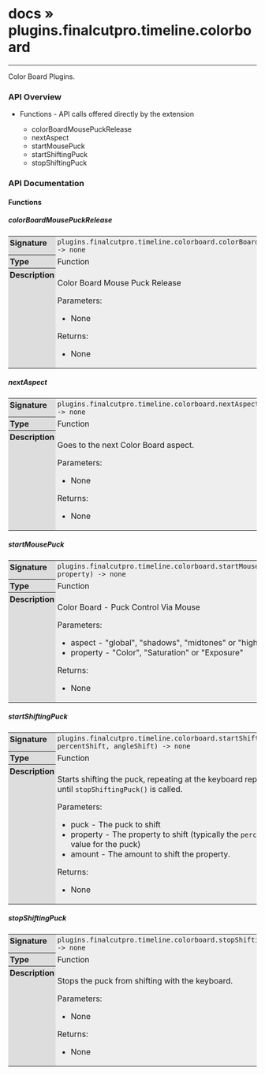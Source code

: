 # [docs](index.md) » plugins.finalcutpro.timeline.colorboard
---

Color Board Plugins.

<style type="text/css">
	a { text-decoration: none; }
	a:hover { text-decoration: underline; }
	th { background-color: #DDDDDD; vertical-align: top; padding: 3px; }
	td { width: 100%; background-color: #EEEEEE; vertical-align: top; padding: 3px; }
	table { width: 100% ; border: 1px solid #0; text-align: left; }
	section > table table td { width: 0; }
</style>
<link rel="stylesheet" href="../../css/docs.css" type="text/css" media="screen" />
<h3>API Overview</h3>
<ul>
<li>Functions - API calls offered directly by the extension</li>
  <ul>
	<li><a href="#colorBoardMousePuckRelease">colorBoardMousePuckRelease</a></li>
	<li><a href="#nextAspect">nextAspect</a></li>
	<li><a href="#startMousePuck">startMousePuck</a></li>
	<li><a href="#startShiftingPuck">startShiftingPuck</a></li>
	<li><a href="#stopShiftingPuck">stopShiftingPuck</a></li>
  </ul>
</ul>
<h3>API Documentation</h3>
<h4 class="documentation-section">Functions</h4>
  <section id="colorBoardMousePuckRelease">
	<h5><a href="#colorBoardMousePuckRelease">colorBoardMousePuckRelease</a></h5>
	<table>
	  <tr>
		<th>Signature</th>
		<td><code>plugins.finalcutpro.timeline.colorboard.colorBoardMousePuckRelease() -&gt; none</code></td>
	  </tr>
	  <tr>
		<th>Type</th>
		<td>Function</td>
	  </tr>
	  <tr>
		<th>Description</th>
		<td><p>Color Board Mouse Puck Release</p>
<p>Parameters:</p>
<ul>
<li>None</li>
</ul>
<p>Returns:</p>
<ul>
<li>None</li>
</ul>
</td>
	  </tr>
	</table>
  </section>
  <section id="nextAspect">
	<h5><a href="#nextAspect">nextAspect</a></h5>
	<table>
	  <tr>
		<th>Signature</th>
		<td><code>plugins.finalcutpro.timeline.colorboard.nextAspect() -&gt; none</code></td>
	  </tr>
	  <tr>
		<th>Type</th>
		<td>Function</td>
	  </tr>
	  <tr>
		<th>Description</th>
		<td><p>Goes to the next Color Board aspect.</p>
<p>Parameters:</p>
<ul>
<li>None</li>
</ul>
<p>Returns:</p>
<ul>
<li>None</li>
</ul>
</td>
	  </tr>
	</table>
  </section>
  <section id="startMousePuck">
	<h5><a href="#startMousePuck">startMousePuck</a></h5>
	<table>
	  <tr>
		<th>Signature</th>
		<td><code>plugins.finalcutpro.timeline.colorboard.startMousePuck(aspect, property) -&gt; none</code></td>
	  </tr>
	  <tr>
		<th>Type</th>
		<td>Function</td>
	  </tr>
	  <tr>
		<th>Description</th>
		<td><p>Color Board - Puck Control Via Mouse</p>
<p>Parameters:</p>
<ul>
<li>aspect - "global", "shadows", "midtones" or "highlights"</li>
<li>property - "Color", "Saturation" or "Exposure"</li>
</ul>
<p>Returns:</p>
<ul>
<li>None</li>
</ul>
</td>
	  </tr>
	</table>
  </section>
  <section id="startShiftingPuck">
	<h5><a href="#startShiftingPuck">startShiftingPuck</a></h5>
	<table>
	  <tr>
		<th>Signature</th>
		<td><code>plugins.finalcutpro.timeline.colorboard.startShiftingPuck(puck, percentShift, angleShift) -&gt; none</code></td>
	  </tr>
	  <tr>
		<th>Type</th>
		<td>Function</td>
	  </tr>
	  <tr>
		<th>Description</th>
		<td><p>Starts shifting the puck, repeating at the keyboard repeat rate. Runs until <code>stopShiftingPuck()</code> is called.</p>
<p>Parameters:</p>
<ul>
<li>puck         - The puck to shift</li>
<li>property     - The property to shift (typically the <code>percent</code> or <code>angle</code> value for the puck)</li>
<li>amount       - The amount to shift the property.</li>
</ul>
<p>Returns:</p>
<ul>
<li>None</li>
</ul>
</td>
	  </tr>
	</table>
  </section>
  <section id="stopShiftingPuck">
	<h5><a href="#stopShiftingPuck">stopShiftingPuck</a></h5>
	<table>
	  <tr>
		<th>Signature</th>
		<td><code>plugins.finalcutpro.timeline.colorboard.stopShiftingPuck() -&gt; none</code></td>
	  </tr>
	  <tr>
		<th>Type</th>
		<td>Function</td>
	  </tr>
	  <tr>
		<th>Description</th>
		<td><p>Stops the puck from shifting with the keyboard.</p>
<p>Parameters:</p>
<ul>
<li>None</li>
</ul>
<p>Returns:</p>
<ul>
<li>None</li>
</ul>
</td>
	  </tr>
	</table>
  </section>
